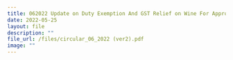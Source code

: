 ```yaml
---
title: 062022 Update on Duty Exemption And GST Relief on Wine For Approved Events
date: 2022-05-25
layout: file
description: ""
file_url: /files/circular_06_2022 (ver2).pdf
image: ""
---
```

